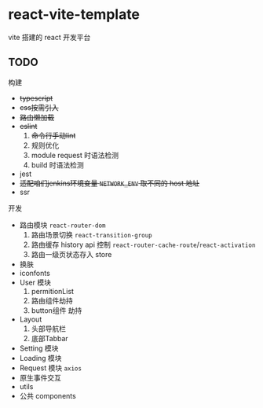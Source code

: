 # react-vite-template
vite 搭建的 react 开发平台  

## TODO
构建
- ~~typescript~~
- ~~css按需引入~~
- ~~路由懒加载~~
- ~~eslint~~  
    1. ~~命令行手动lint~~
    2. 规则优化
    3. module request 时语法检测
    4. build 时语法检测
- jest
- ~~适配咱们jenkins环境变量 ```NETWORK_ENV``` 取不同的 host 地址~~
- ssr  

开发
- 路由模块 ```react-router-dom```  
   1. 路由场景切换 ```react-transition-group```  
   2. 路由缓存 history api 控制 ```react-router-cache-route```/```react-activation```  
   3. 路由一级页状态存入 store
- 换肤
- iconfonts
- User 模块  
    1. permitionList
    2. 路由组件劫持
    3. button组件 劫持
- Layout
    1. 头部导航栏
    2. 底部Tabbar
- Setting 模块
- Loading 模块
- Request 模块 ```axios```
- 原生事件交互
- utils
- 公共 components

